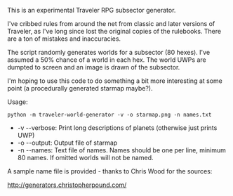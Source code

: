 This is an experimental Traveler RPG subsector generator.

I've cribbed rules from around the net from classic and later versions of Traveler, as I've long since lost the original copies of the rulebooks. There are a ton of mistakes and inaccuracies.

The script randomly generates worlds for a subsector (80 hexes). I've assumed a 50% chance of a world in each hex. The world UWPs are dumpted to screen and an image is drawn of the subsector. 

I'm hoping to use this code to do something a bit more interesting at some point (a procedurally generated starmap maybe?).

Usage:

    python -m traveler-world-generator -v -o starmap.png -n names.txt

* -v --verbose: Print long descriptions of planets (otherwise just prints UWP)
* -o --output: Output file of starmap
* -n --names: Text file of names. Names should be one per line, minimum 80 names. If omitted worlds will not be named.

A sample name file is provided - thanks to Chris Wood for the sources:

http://generators.christopherpound.com/
